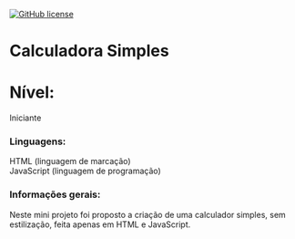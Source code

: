 <a href="https://github.com/tisamira/tela.login.html.css/blob/master/LICENSE"><img alt="GitHub license" src="https://img.shields.io/github/license/tisamira/tela.login.html.css"></a>

# Calculadora Simples

# Nível:
Iniciante

### Linguagens:
HTML (linguagem de marcação)
<br> JavaScript (linguagem de programação)<br>

### Informações gerais:
Neste mini projeto foi proposto a criação de uma calculador simples, sem estilização, feita apenas em HTML e JavaScript.
